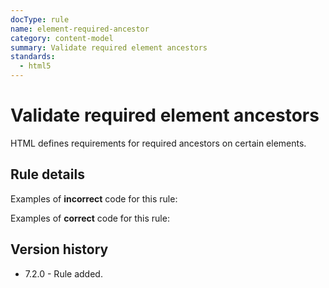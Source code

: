 ```yaml
---
docType: rule
name: element-required-ancestor
category: content-model
summary: Validate required element ancestors
standards:
  - html5
---
```


# Validate required element ancestors

HTML defines requirements for required ancestors on certain elements.

## Rule details

Examples of **incorrect** code for this rule:

<validate name="incorrect" rules="element-required-ancestor">
    <area>
</validate>

Examples of **correct** code for this rule:

<validate name="correct" rules="element-required-ancestor">
    <map>
        <area>
    </map>
</validate>

## Version history

- 7.2.0 - Rule added.
